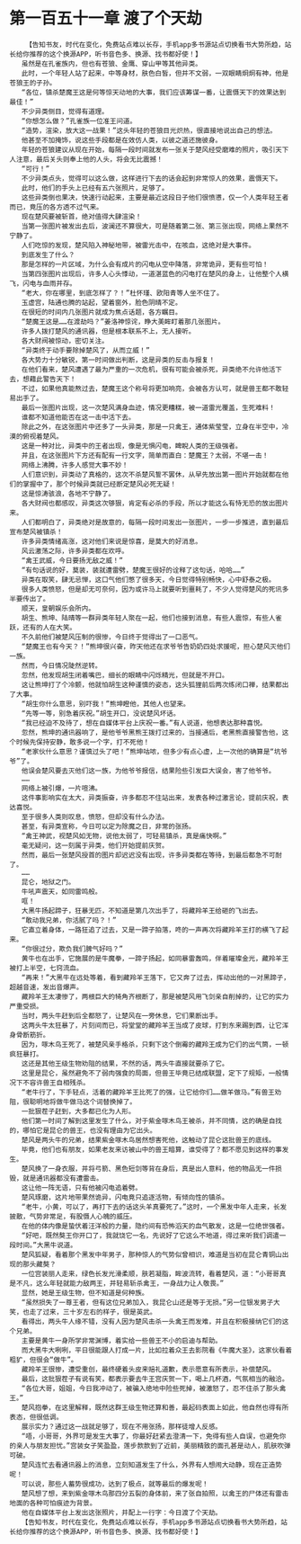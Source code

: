 # 第一百五十一章 渡了个天劫
        【告知书友，时代在变化，免费站点难以长存，手机app多书源站点切换看书大势所趋，站长给你推荐的这个换源APP，听书音色多、换源、找书都好使！】
       虽然是在孔雀族内，但也有苍狼、金鹰、穿山甲等其他异类。
       此时，一个年轻人站了起来，中等身材，肤色白皙，但并不文弱，一双眼睛炯炯有神，他是苍狼王的子孙。
       “各位，镇杀楚魔王这是何等惊天动地的大事，我们应该筹谋一番，让震慑天下的效果达到最佳！”
       不少异类侧目，觉得有道理。
       “你想怎么做？”孔雀族一位准王问道。
       “造势，渲染，放大这一战果！”这头年轻的苍狼目光炽热，很直接地说出自己的想法。
       他甚至不加掩饰，说这些手段都是在效仿人类，以彼之道还施彼身。
       年轻的苍狼建议从现在开始，每隔一段时间就发布一张关于楚风经受磨难的照片，吸引天下人注意，最后关头则奉上他的人头，将会无比震撼！
       “可行！”
       不少异类点头，觉得可以这么做，这样进行下去的话会起到非常惊人的效果，震慑天下。
       此时，他们的手头上已经有五六张照片，足够了。
       这些异类倒也果决，快速行动起来，主要是最近这段日子他们很愤懑，仅一个人类年轻王者而已，竟压的各方透不过气来。
       现在楚风要被斩首，绝对值得大肆渲染！
       当第一张图片被发出去后，波澜还不算很大，可是随着第二张、第三张出现，网络上果然不宁静了。
       人们吃惊的发现，楚风陷入神秘地带，被雷光击中，在咳血，这绝对是大事件。
       到底发生了什么？
       那是怎样的一片区域，为什么会有成片的闪电从空中降落，非常诡异，更有些可怕！
       当第四张图片出现后，许多人心头悸动，一道湛蓝色的闪电打在楚风的身上，让他整个人横飞，闪电与血雨并存。
       “老大，你在哪里，到底怎样了？！”杜怀瑾、欧阳青等人坐不住了。
       玉虚宫，陆通也腾的站起，望着窗外，脸色阴晴不定。
       在很短的时间内几张图片就成为焦点话题，各方瞩目。
       “楚魔王这是……在渡劫吗？”姜洛神惊诧，睁大美眸盯着那几张图片。
       许多人拨打楚风的通讯器，但是根本联系不上，无人接听。
       各大财阀被惊动，密切关注。
       “异类终于动手要除掉楚风了，从而立威！”
       各大势力十分敏锐，第一时间做出判断，这是异类的反击与报复！
       在他们看来，楚风遭遇了最为严重的一次危机，很有可能会被杀死，异类绝不允许他活下去，想藉此警告天下！
       不过，如果他真能熬过去，楚魔王这个称号将更加响亮，会被各方认可，就是兽王都不敢轻易出手了。
       最后一张图片出现，这一次楚风满身血迹，情况更糟糕，被一道雷光覆盖，生死难料！
       谁都不知道他能否在这一击中活下去。
       除此之外，在这张图片中还多了一头异类，那是一只禽王，通体紫莹莹，立身在半空中，冷漠的俯视着楚风。
       这是一种对比，异类中的王者出现，像是无惧闪电，睥睨人类的王级强者。
       并且，在这张图片下方还有配有一行文字，简单而直白：楚魔王？太弱，不堪一击！
       网络上沸腾，许多人感觉大事不妙！
       人们意识到，异类动了真格的，这次不杀楚风誓不罢休，从早先放出第一图片开始就都在他们的掌握中了，那个时候异类就已经断定楚风必死无疑！
       这是惊涛骇浪，各地不宁静了。
       各大财阀也都感叹，异类这次够狠，肯定有必杀的手段，所以才能这么有恃无恐的放出图片来。
       人们都明白了，异类绝对是故意的，每隔一段时间发出一张图片，一步一步推进，直到最后宣布楚风被镇杀！
       许多异类情绪高涨，这对他们来说是惊喜，是莫大的好消息。
       风云激荡之际，许多异类都在欢呼。
       “禽王武威，今日要扬无敌之威！”
       “有句话说的好，莫装，装就遭雷劈，楚魔王很好的诠释了这句话，哈哈……”
       异类在取笑，肆无忌惮，这口气他们憋了很多天，今日觉得特别畅快，心中舒泰之极。
       很多人类愤怒，但是却无可奈何，因为或许马上就要听到噩耗了，不少人觉得楚风的死讯多半要传出了。
       顺天，皇朝娱乐会所内。
       胡生、熊坤、陆晴等一群异类年轻人聚在一起，他们也接到消息，有些人震惊，有些人雀跃，还有的人在大笑。
       不久前他们被楚风压制的很惨，今日终于觉得出了一口恶气。
       “楚魔王也有今天？！”熊坤很兴奋，昨天他还在求爷爷告奶奶四处求援呢，担心楚风灭他们一族。
       然而，今日情况陡然逆转。
       忽然，他发现胡生闭着嘴巴，细长的眼睛中闪烁精光，但就是不开口。
       这让熊坤打了个冷颤，他就怕胡生这种谨慎的姿态，这头狐狸前后两次练闭口禅，结果都出了大事。
       “胡生你什么意思，别吓我！”熊坤瞪他，其他人也望来。
       “先等一等，别急着庆祝。”胡生开口，没说楚风坏话。
       “我已经迫不及待了，想在自媒体平台上庆祝一番。”有人说道，他想表达那种喜悦。
       忽然，熊坤的通讯器响了，是他爷爷黑熊王拨打过来的，当接通后，老黑熊直接警告他，这个时候先保持安静，敢多说一个字，打不死他！
       “老家伙什么意思？谨慎过头了吧！”熊坤咕哝，但多少有点心虚，上一次他的确算是“坑爷爷”了。
       他误会楚风要去灭他们这一族，为他爷爷报信，结果险些引发巨大误会，害了他爷爷。
       ……
       网络上被引爆，一片喧沸。
       这件事影响实在太大，异类振奋，许多都忍不住站出来，发表各种过激言论，提前庆祝，表达喜悦。
       至于很多人类则叹息，愤怒，但却没有什么办法。
       甚至，有异类宣称，今日可以定为除魔之日，非常的张扬。
       “禽王神武，视楚风如无物，说他太弱了，可轻易镇杀，真是痛快啊。”
       毫无疑问，这一刻属于异类，他们开始提前庆贺。
       然而，最后一张楚风授首的图片却迟迟没有出现，许多异类都在等待，到最后都急不可耐了。
       ……
       昆仑，地狱之门。
       牛吼声震天，如同雷鸣般。
       哐！
       大黑牛扬起蹄子，狂暴无匹，不知道是第几次出手了，将藏羚羊王给砸的飞出去。
       “敢动我兄弟，你活腻了吗？！”
       它直立着身体，一路狂追了过去，又是一蹄子拍落，咚的一声再次将藏羚羊王打的横飞了起来。
       “你很过分，欺负我们脾气好吗？”
       黄牛也在出手，它施展的是牛魔拳，一蹄子扬起，如同暴雷轰鸣，伴着璀璨金光，藏羚羊王被打上半空，七窍流血。
       “再来！”大黑牛在远处等着，看到藏羚羊王落下，它又奔了过去，挥动出他的一对黑蹄子，超越音速，发出音爆声。
       藏羚羊王太凄惨了，两根巨大的犄角齐根断了，那是被楚风用飞剑亲自削掉的，让它的实力严重受损。
       当时，两头牛赶到后全都怒了，让楚风在一旁休息，它们果断出手。
       这两头牛太狂暴了，片刻间而已，将堂堂的藏羚羊王当成了皮球，打到东来踢到西，让它浑身骨断筋折。
       因为，啄木鸟王死了，被楚风亲手格杀，只剩下这个倒霉的藏羚王成为它们的出气筒，一顿疯狂暴打。
       这还是其他王级生物劝阻的结果，不然的话，两头牛直接就要杀了它。
       这里是昆仑，虽然避免不了弱肉强食的局面，但兽王毕竟已结成联盟，定下了规矩，一般情况下不容许兽王自相残杀。
       “老牛行了，下手轻点，活着的藏羚羊王比死了的强，让它给你们……做羊做马。”有兽王劝阻，很聪明地将做牛做马这个词替换掉了。
       一批狠茬子赶到，大多都已化为人形。
       他们第一时间了解到这里发生了什么，对于紫金啄木鸟王被杀，并不同情，这的确是自找的，哪怕它是昆仑的兽王，也没有理由为它出头。
       楚风是两头牛的兄弟，结果紫金啄木鸟居然想害死他，这触动了昆仑这批兽王的底线。
       毕竟，他们也有朋友，如果老友来访被山中的兽王暗算，谁受得了？都不愿见到这样的事发生。
       楚风换了一身衣服，并将弓箭、黑色短剑等背在身后，真是出人意料，他的物品无一件损毁，就是通讯器都没有遭雷击。
       这让他一阵无语，只有他被闪电追着劈。
       楚风琢磨，这片地带果然诡异，闪电竟只追逐活物，有倾向性的镇杀。
       “老牛，小黄，可以了，再打下去的话这头羊真要死了。”这时，一个黑发中年人走来，长发披散，气势非常足，有股慑人心魄的威压。
       在他的体内像是蛰伏着汪洋般的力量，隐约间有恐怖滔天的血气散发，这是一位绝世强者。
       “好吧，既然獒王你开口了，我就饶它一名，先说好了它这么不地道，得过来听我们调遣一段时间。”大黑牛说道。
       楚风狐疑，看着那个黑发中年男子，那种惊人的气势似曾相识，难道是当初在昆仑青铜山出现的那头藏獒？
       一位宫装丽人走来，绿色长发光滑柔顺，肤若凝脂，眸波流转，看着楚风，道：“小哥哥真是不凡，这么年轻就能力敌两王，并轻易斩杀禽王，一身战力让人敬畏。”
       显然，她是王级生物，但不知道是何种族。
       “虽然损失了一尊王者，但有这位兄弟加入，我昆仑山还是等于无损。”另一位银发男子大笑，也走了过来，三十岁左右的样子，很是英武。
       看得出，两头牛人缘不错，没有人因为楚风击杀一头禽王而发难，并且在积极接纳它们的这个兄弟。
       主要是黄牛一身所学非常渊博，着实给一些兽王不小的启迪与帮助。
       而大黑牛大咧咧，平日很能跟人打成一片，比如拉着众王去影院看《牛魔大圣》，这家伙看着粗犷，但很会“做牛”。
       藏羚羊王很惨，遭受重创，最终硬着头皮来赔礼道歉，表示愿意有所表示，补偿楚风。
       最后，这批狠茬子有说有笑，都表示要去牛王宫庆贺一下，喝上几杯酒，气氛相当的融洽。
       “各位大哥，姐姐，今日我冲动了，被骗入绝地中险些死掉，被激怒了，忍不住杀了那头禽王。”
       楚风抱拳，在这里解释，既然这群王级生物还算和善，最起码表面上如此，他自然也得有所表态，但很低调。
       展示实力？通过这一战就足够了，现在不用张扬，那样徒增人反感。
       “唔，小哥哥，外界可是发生大事了，你最好赶紧去澄清一下，免得有些人自误，也避免你的亲人与朋友担忧。”宫装女子笑盈盈，莲步款款到了近前，美丽精致的面孔甚是动人，肌肤吹弹可破。
       楚风连忙去看通讯器上的消息，立刻知道发生了什么，外界有人想闹大动静，现在正造势呢！
       可以说，那些人蓄势很成功，达到了极点，就等最后的爆发呢！
       楚风想了想，来到紫金啄木鸟那四分五裂的身体前，来了张自拍照，以禽王的尸体还有雷击地面的各种可怕痕迹为背景。
       他在自媒体平台上发出这张照片，并配上一行字：今日渡了个天劫。
       【告知书友，时代在变化，免费站点难以长存，手机app多书源站点切换看书大势所趋，站长给你推荐的这个换源APP，听书音色多、换源、找书都好使！】